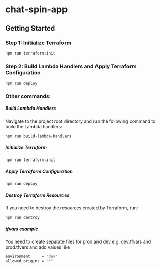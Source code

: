 # chat-spin-app

## Getting Started

### Step 1: Initialize Terraform

```bash
npm run terraform:init
```

### Step 2: Build Lambda Handlers and Apply Terraform Configuration

```bash
npm run deploy
```

### Other commands:

##### Build Lambda Handlers

Navigate to the project root directory and run the following command to build the Lambda handlers:

```bash
npm run build-lambda-handlers
```

##### Initialize Terraform

```bash
npm run terraform:init
```

##### Apply Terraform Configuration

```bash
npm run deploy
```

##### Destroy Terraform Resources

If you need to destroy the resources created by Terraform, run:

```bash
npm run destroy
```

##### tfvars example

You need to create separate files for prod and dev e.g. dev.tfvars and prod.tfvars and add values like

```bash
environment     = "dev"
allowed_origins = "*"

```
